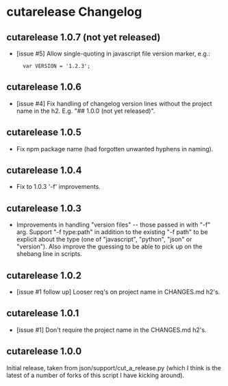 # cutarelease Changelog

## cutarelease 1.0.7 (not yet released)

- [issue #5] Allow single-quoting in javascript file version marker, e.g.:

        var VERSION = '1.2.3';


## cutarelease 1.0.6

- [issue #4] Fix handling of changelog version lines without the project name
  in the h2.  E.g. "## 1.0.0 (not yet released)".


## cutarelease 1.0.5

- Fix npm package name (had forgotten unwanted hyphens in naming).


## cutarelease 1.0.4

- Fix to 1.0.3 '-f' improvements.


## cutarelease 1.0.3

- Improvements in handling "version files" -- those passed in with "-f" arg.
  Support "-f type:path" in addition to the existing "-f path" to be explicit
  about the type (one of "javascript", "python", "json" or "version"). Also
  improve the guessing to be able to pick up on the shebang line in scripts.


## cutarelease 1.0.2

- [issue #1 follow up] Looser req's on project name in CHANGES.md h2's.


## cutarelease 1.0.1

- [issue #1] Don't require the project name in the CHANGES.md h2's.


## cutarelease 1.0.0

Initial release, taken from json/support/cut_a_release.py (which I think is the
latest of a number of forks of this script I have kicking around).

